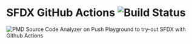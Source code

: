 # SFDX GitHub Actions ![Build Status](https://github.com/jefersonchaves/sfdxgithubactions/workflows/CI/badge.svg)

![PMD Source Code Analyzer on Push](https://github.com/csanket911/sfdxgithubactions/workflows/PMD%20Source%20Code%20Analyzer%20on%20Push/badge.svg?branch=master)
Playground to try-out SFDX with Github Actions
